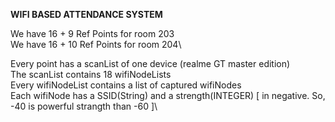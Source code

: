 **WIFI BASED ATTENDANCE SYSTEM**

We have 16 + 9 Ref Points for room 203\
We have 16 + 10 Ref Points for room 204\

Every point has a scanList of one device (realme GT master edition)\
The scanList contains 18 wifiNodeLists\
Every wifiNodeList contains a list of captured wifiNodes\
Each wifiNode has a SSID(String) and a strength(INTEGER) [ in negative. So, -40 is powerful strangth than -60 ]\



